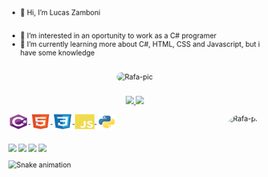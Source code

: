 - 👋 Hi, I’m Lucas Zamboni

##

- 👀 I’m interested in an oportunity to work as a C# programer
- 🌱 I’m currently learning more about C#, HTML, CSS and Javascript, but i have some knowledge

##

<div align="center">
<img align="center" alt="Rafa-pic" height="200" style="border-radius:50px;" src="https://64.media.tumblr.com/54f4fe3c7c2d7c1b8a6b68eb9b62338f/tumblr_phbq2fElHS1ut1d6co1_540.gif?width=676&height=676">
</div>

##

<div align="center">
  <a href="https://github.com/LucasRZamboni">
  <img height="180em" src="https://github-readme-stats.vercel.app/api?username=LucasRZamboni&show_icons=true&theme=chartreuse-dark&include_all_commits=true&count_private=true"/>
  <img height="180em" src="https://github-readme-stats.vercel.app/api/top-langs/?username=LucasRZamboni&layout=compact&langs_count=7&theme=chartreuse-dark"/>
</div>

<div style="display: inline_block"><br>
<img align="center" alt="Rafa-Csharp" height="30" width="40" src="https://raw.githubusercontent.com/devicons/devicon/master/icons/csharp/csharp-original.svg">
<img align="center" alt="Rafa-HTML" height="30" width="40" src="https://raw.githubusercontent.com/devicons/devicon/master/icons/html5/html5-original.svg">
  <img align="center" alt="Rafa-CSS" height="30" width="40" src="https://raw.githubusercontent.com/devicons/devicon/master/icons/css3/css3-original.svg">
  <img align="center" alt="Rafa-Js" height="30" width="40" src="https://raw.githubusercontent.com/devicons/devicon/master/icons/javascript/javascript-plain.svg">
  <img align="center" alt="Rafa-Python" height="30" width="40" src="https://raw.githubusercontent.com/devicons/devicon/master/icons/python/python-original.svg"> 
  <!--
  <img align="center" alt="Rafa-Ts" height="30" width="40" src="https://raw.githubusercontent.com/devicons/devicon/master/icons/typescript/typescript-plain.svg">
  <img align="center" alt="Rafa-React" height="30" width="40" src="https://raw.githubusercontent.com/devicons/devicon/master/icons/react/react-original.svg">
  -->
  <img align="right" alt="Rafa-pic" height="150" style="border-radius:50px;" src="https://giffiles.alphacoders.com/130/13075.gif?width=676&height=676">
</div>

##

<div> 
  <a href="https://www.youtube.com/@LucasZamboni" target="_blank"><img src="https://img.shields.io/badge/YouTube-FF0000?style=for-the-badge&logo=youtube&logoColor=white" target="_blank"></a>
  <a href="https://www.twitch.tv/l_zamboni" target="_blank"><img src="https://img.shields.io/badge/Twitch-9146FF?style=for-the-badge&logo=twitch&logoColor=white" target="_blank"></a>
  <a href = "mailto:lucasrzamboni@gmail.com"><img src="https://img.shields.io/badge/-Gmail-%23333?style=for-the-badge&logo=gmail&logoColor=white" target="_blank"></a>
  <a href="https://www.linkedin.com/in/lucas-zamboni-5a69b918b" target="_blank"><img src="https://img.shields.io/badge/-LinkedIn-%230077B5?style=for-the-badge&logo=linkedin&logoColor=white" target="_blank"></a> 
<!--
<a href="https://www.instagram.com/lucasrzamboni/" target="_blank"><img src="https://img.shields.io/badge/-Instagram-%23E4405F?style=for-the-badge&logo=instagram&logoColor=white" target="_blank"></a>
-->
  
 <!--
 <a href="" target="_blank"><img src="https://img.shields.io/badge/Discord-7289DA?style=for-the-badge&logo=discord&logoColor=white" target="_blank"></a> 
 -->
  
 
  ![Snake animation](https://github.com/LucasRZamboni/LucasRZamboni/blob/output/github-contribution-grid-snake.svg)
 
</div>
